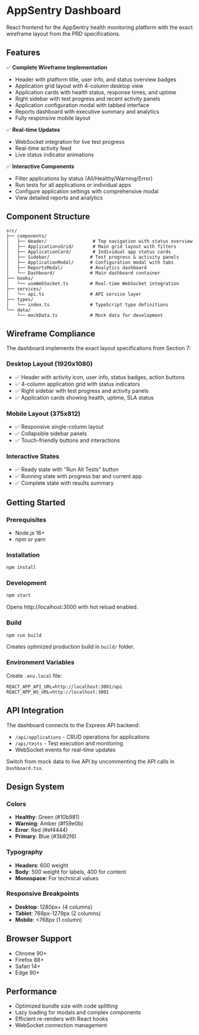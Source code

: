 # AppSentry Dashboard

React frontend for the AppSentry health monitoring platform with the exact wireframe layout from the PRD specifications.

## Features

✅ **Complete Wireframe Implementation**
- Header with platform title, user info, and status overview badges
- Application grid layout with 4-column desktop view
- Application cards with health status, response times, and uptime
- Right sidebar with test progress and recent activity panels
- Application configuration modal with tabbed interface
- Reports dashboard with executive summary and analytics
- Fully responsive mobile layout

✅ **Real-time Updates**
- WebSocket integration for live test progress
- Real-time activity feed
- Live status indicator animations

✅ **Interactive Components**
- Filter applications by status (All/Healthy/Warning/Error)
- Run tests for all applications or individual apps
- Configure application settings with comprehensive modal
- View detailed reports and analytics

## Component Structure

```
src/
├── components/
│   ├── Header/                 # Top navigation with status overview
│   ├── ApplicationsGrid/       # Main grid layout with filters
│   ├── ApplicationCard/        # Individual app status cards
│   ├── Sidebar/               # Test progress & activity panels
│   ├── ApplicationModal/      # Configuration modal with tabs
│   ├── ReportsModal/          # Analytics dashboard
│   └── Dashboard/             # Main dashboard container
├── hooks/
│   └── useWebSocket.ts        # Real-time WebSocket integration
├── services/
│   └── api.ts                 # API service layer
├── types/
│   └── index.ts               # TypeScript type definitions
└── data/
    └── mockData.ts            # Mock data for development
```

## Wireframe Compliance

The dashboard implements the exact layout specifications from Section 7:

### Desktop Layout (1920x1080)
- ✅ Header with activity icon, user info, status badges, action buttons
- ✅ 4-column application grid with status indicators
- ✅ Right sidebar with test progress and activity panels
- ✅ Application cards showing health, uptime, SLA status

### Mobile Layout (375x812)
- ✅ Responsive single-column layout
- ✅ Collapsible sidebar panels
- ✅ Touch-friendly buttons and interactions

### Interactive States
- ✅ Ready state with "Run All Tests" button
- ✅ Running state with progress bar and current app
- ✅ Complete state with results summary

## Getting Started

### Prerequisites
- Node.js 16+
- npm or yarn

### Installation
```bash
npm install
```

### Development
```bash
npm start
```
Opens http://localhost:3000 with hot reload enabled.

### Build
```bash
npm run build
```
Creates optimized production build in `build/` folder.

### Environment Variables
Create `.env.local` file:
```
REACT_APP_API_URL=http://localhost:3001/api
REACT_APP_WS_URL=http://localhost:3001
```

## API Integration

The dashboard connects to the Express API backend:
- `/api/applications` - CRUD operations for applications
- `/api/tests` - Test execution and monitoring
- WebSocket events for real-time updates

Switch from mock data to live API by uncommenting the API calls in `Dashboard.tsx`.

## Design System

### Colors
- **Healthy**: Green (#10b981)
- **Warning**: Amber (#f59e0b) 
- **Error**: Red (#ef4444)
- **Primary**: Blue (#3b82f6)

### Typography
- **Headers**: 600 weight
- **Body**: 500 weight for labels, 400 for content
- **Monospace**: For technical values

### Responsive Breakpoints
- **Desktop**: 1280px+ (4 columns)
- **Tablet**: 768px-1279px (2 columns)
- **Mobile**: <768px (1 column)

## Browser Support

- Chrome 90+
- Firefox 88+
- Safari 14+
- Edge 90+

## Performance

- Optimized bundle size with code splitting
- Lazy loading for modals and complex components
- Efficient re-renders with React hooks
- WebSocket connection management